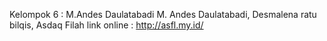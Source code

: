 Kelompok 6 : M.Andes Daulatabadi M. Andes Daulatabadi, Desmalena ratu bilqis, Asdaq Filah link online : http://asfl.my.id/
